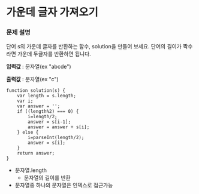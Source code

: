 가운데 글자 가져오기
==============
### 문제 설명
단어 s의 가운데 글자를 반환하는 함수, solution을 만들어 보세요. 단어의 길이가 짝수라면 가운데 두글자를 반환하면 됩니다.

**입력값** : 문자열(ex "abcde")

**출력값** : 문자열(ex "c")
```
function solution(s) {
    var length = s.length;
    var i;
    var answer = '';
    if ((length%2) === 0) {
        i=length/2;
        answer = s[i-1];
        answer = answer + s[i];
    } else { 
        i=parseInt(length/2);
        answer = s[i];
    }
    return answer;
}
```
* 문자열.length
  * 문자열의 길이를 반환
* 문자열중 하나의 문자열은 인덱스로 접근가능
